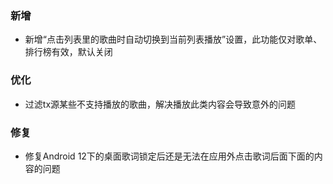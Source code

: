 ### 新增

- 新增“点击列表里的歌曲时自动切换到当前列表播放”设置，此功能仅对歌单、排行榜有效，默认关闭

### 优化

- 过滤tx源某些不支持播放的歌曲，解决播放此类内容会导致意外的问题

### 修复

- 修复Android 12下的桌面歌词锁定后还是无法在应用外点击歌词后面下面的内容的问题
